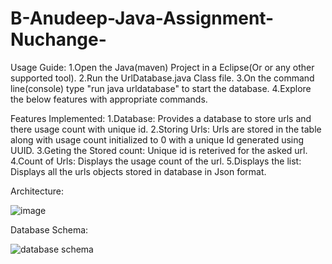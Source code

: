 # B-Anudeep-Java-Assignment-Nuchange-

Usage Guide:
  1.Open the Java(maven) Project in a Eclipse(Or or any other supported tool).
  2.Run the UrlDatabase.java Class file.
  3.On the command line(console) type "run java urldatabase" to start the database.
  4.Explore the below features with appropriate commands.
  
  
Features Implemented:
 1.Database:
  Provides a database to store urls and there usage count with unique id.
 2.Storing Urls:
   Urls are stored in the table along with usage count initialized to 0 with a unique Id 
   generated using UUID.
 3.Geting the Stored count:
   Unique id is reterived for the asked url.
 4.Count of Urls:
   Displays the usage count of the url.
 5.Displays the list:
   Displays all the urls objects stored in database in Json format.
   
   
  Architecture:
  
 ![image](https://user-images.githubusercontent.com/58800281/199237578-85e5391b-42f5-4e86-97a0-0908ac803b9f.png)
 
 Database Schema:

![database schema](https://user-images.githubusercontent.com/58800281/199241335-39b5bd82-ca6b-49d3-9a82-9ca2ff2c8a9a.png)
